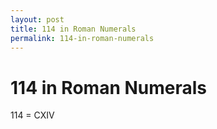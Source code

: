```yaml
---
layout: post
title: 114 in Roman Numerals
permalink: 114-in-roman-numerals
---
```


# 114 in Roman Numerals

114 = CXIV
